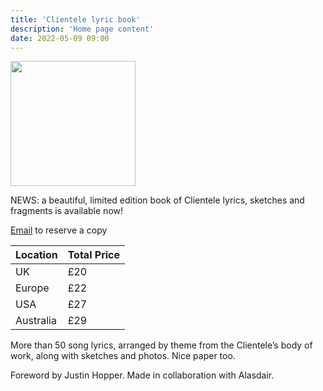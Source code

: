 ```yaml
---
title: 'Clientele lyric book'
description: 'Home page content'
date: 2022-05-09 09:00
---
```


<img src="https://pbs.twimg.com/media/FSTtrQ5XsAAupvk?format=jpg&name=small" width="200">

NEWS: a beautiful, limited edition book of Clientele lyrics, sketches and fragments is available now!

[Email](mailto:Julian@voicesinalane.co.uk) to reserve a copy

| Location | Total Price |
|---------|--------|
| UK  | £20 |
| Europe | £22 |
| USA  | £27 |
| Australia | £29 |

More than 50 song lyrics, arranged by theme from the Clientele’s body of work, along with sketches and photos. Nice paper too.

Foreword by Justin Hopper. Made in collaboration with Alasdair.
